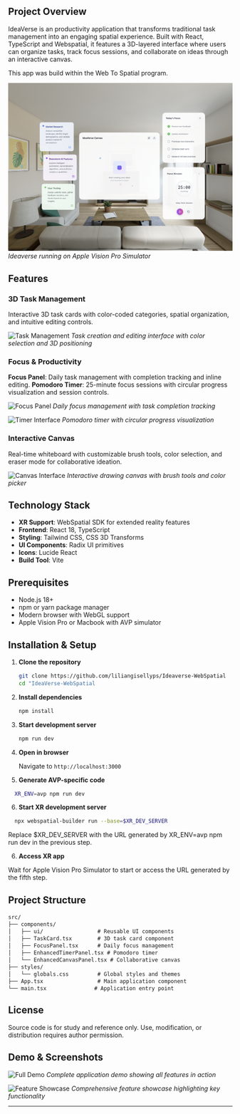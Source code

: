 ## Project Overview

IdeaVerse is an productivity application that transforms traditional task management into an engaging spatial experience. Built with React, TypeScript and Webspatial, it features a 3D-layered interface where users can organize tasks, track focus sessions, and collaborate on ideas through an interactive canvas.

This app was build within the Web To Spatial program.


![Ideaverse](./public/SimulatorAVP.png)
*Ideaverse running on Apple Vision Pro Simulator*

## Features

### 3D Task Management
Interactive 3D task cards with color-coded categories, spatial organization, and intuitive editing controls.

![Task Management](docs/images/task-management.png)
*Task creation and editing interface with color selection and 3D positioning*

### Focus & Productivity
**Focus Panel**: Daily task management with completion tracking and inline editing.
**Pomodoro Timer**: 25-minute focus sessions with circular progress visualization and session controls.

![Focus Panel](docs/images/focus-panel.png)
*Daily focus management with task completion tracking*

![Timer Interface](docs/images/timer-interface.png)
*Pomodoro timer with circular progress visualization*

### Interactive Canvas
Real-time whiteboard with customizable brush tools, color selection, and eraser mode for collaborative ideation.

![Canvas Interface](docs/images/canvas-interface.png)
*Interactive drawing canvas with brush tools and color picker*


## Technology Stack

- **XR Support**: WebSpatial SDK for extended reality features
- **Frontend**: React 18, TypeScript
- **Styling**: Tailwind CSS, CSS 3D Transforms
- **UI Components**: Radix UI primitives
- **Icons**: Lucide React
- **Build Tool**: Vite


## Prerequisites

- Node.js 18+ 
- npm or yarn package manager
- Modern browser with WebGL support
- Apple Vision Pro or Macbook with AVP simulator

## Installation & Setup

1. **Clone the repository**
   ```bash
   git clone https://github.com/liliangisellyps/Ideaverse-WebSpatial
   cd "IdeaVerse-WebSpatial
   ```

2. **Install dependencies**
   ```bash
   npm install
   ```

3. **Start development server**
   ```bash
   npm run dev
   ```

4. **Open in browser**

   Navigate to `http://localhost:3000`

5. **Generate AVP-specific code**
 ```bash
   XR_ENV=avp npm run dev
   ```

6. **Start XR development server**
  ```bash
    npx webspatial-builder run --base=$XR_DEV_SERVER
  ```

Replace $XR_DEV_SERVER with the URL generated by XR_ENV=avp npm run dev in the previous step.


6. **Access XR app**

Wait for Apple Vision Pro Simulator to start or access the URL generated by the fifth step. 


## Project Structure

```
src/
├── components/
│   ├── ui/                 # Reusable UI components
│   ├── TaskCard.tsx        # 3D task card component
│   ├── FocusPanel.tsx      # Daily focus management
│   ├── EnhancedTimerPanel.tsx # Pomodoro timer
│   └── EnhancedCanvasPanel.tsx # Collaborative canvas
├── styles/
│   └── globals.css         # Global styles and themes
├── App.tsx                 # Main application component
└── main.tsx               # Application entry point
```



## License

Source code is for study and reference only. Use, modification, or distribution requires author permission.


## Demo & Screenshots

![Full Demo](docs/images/full-demo.gif)
*Complete application demo showing all features in action*

![Feature Showcase](docs/images/feature-showcase.png)
*Comprehensive feature showcase highlighting key functionality*

---